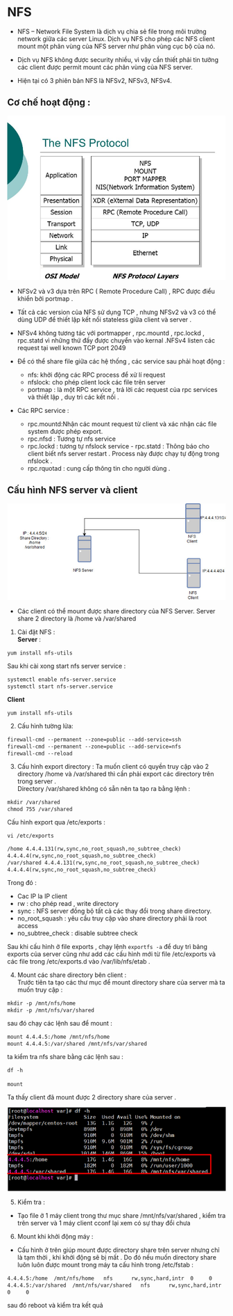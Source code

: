 # NFS  

- NFS – Network File System là dịch vụ chia sẻ file trong môi trường network giữa các server Linux.  Dịch vụ NFS cho phép các NFS client mount một phân vùng của NFS server như  phân vùng cục bộ của nó.  

- Dịch vụ NFS không được security nhiều, vì vậy cần thiết phải tin tưởng các client được permit mount các phân vùng của NFS server.    

- Hiện tại có 3 phiên bản NFS là NFSv2, NFSv3, NFSv4.  


## Cơ chế hoạt động :  
![](../img/NFS_1.png)  

- NFSv2 và v3 dựa trên RPC ( Remote Procedure Call) , RPC được điểu khiển bởi portmap .

- Tất cả các version của NFS sử dụng TCP , nhưng NFSv2 và v3 có thể dùng UDP để thiết lập kết nối stateless giữa client và server .   

- NFSv4 không tương tác với portmapper , rpc.mountd , rpc.lockd , rpc.statd vì những thứ đấy được chuyển vào kernal .NFSv4 listen các request tại well known TCP port 2049  

- Để có thể share file giữa các hệ thống , các service sau phải hoạt động :

   - nfs: khởi động các RPC process để xử lí request  
   - nfslock: cho phép client lock các file trên server  
   - portmap : là một RPC service , trả lời các request của rpc services và thiết lập , duy trì các kết nối .  
- Các RPC service :      
    - rpc.mountd:Nhận các mount request từ client và xác nhận các file system được phép export. 
    - rpc.nfsd : Tương tự nfs service  
    - rpc.lockd : tương tự nfslock service  - rpc.statd : Thông báo cho client biết nfs server restart . Process này được chạy tự động trong nfslock . 
    - rpc.rquotad : cung cấp thông tin cho người dùng .


## Cấu hình NFS server và client  
![](../img/NFS_2.jpg)  

- Các client có thể mount được share directory của NFS Server. Server share 2 directory là /home và /var/shared  


1. Cài đặt NFS :  
**Server** :  
```
yum install nfs-utils
```  
Sau khi cài xong start nfs server service :  
```
systemctl enable nfs-server.service  
systemctl start nfs-server.service  
```  

**Client**  
```
yum install nfs-utils
```  


2. Cấu hình tường lửa:  
```
firewall-cmd --permanent --zone=public --add-service=ssh  
firewall-cmd --permanent --zone=public --add-service=nfs  
firewall-cmd --reload  
```  

3. Cấu hình export directory : 
  Ta muốn client có quyền truy cập vào 2  directory /home và /var/shared thì cần phải export các directory trên trong server .  
  Directory /var/shared không có sẵn nên ta tạo ra bằng lệnh :  
  ```
  mkdir /var/shared  
  chmod 755 /var/shared
  ```   

  Cấu hình export qua /etc/exports :  
  ```  
  vi /etc/exports  
  ```  

  ```
 /home 4.4.4.131(rw,sync,no_root_squash,no_subtree_check) 4.4.4.4(rw,sync,no_root_squash,no_subtree_check)  
/var/shared 4.4.4.131(rw,sync,no_root_squash,no_subtree_check) 4.4.4.4(rw,sync,no_root_squash,no_subtree_check)  
  ```    
  Trong đó :    
  - Cac IP la IP client
-  rw : cho phép read , write directory    
- sync :     NFS server đồng bộ tất cả các thay đổi trong share directory.  
 - no_root_squash : yêu cầu truy cập vào share directory phải là root access      
 - no_subtree_check :  disable subtree check  
 
  Sau khi cấu hình ở file exports , chạy lệnh `exportfs -a`  để duy trì  bảng exports của server cũng như add các cấu hình mới từ file /etc/exports và các file trong /etc/exports.d vào /var/lib/nfs/etab .  

4. Mount các share directory bên client :    
  Trước tiên ta tạo các thư mục để mount directory share của server mà ta muốn truy cập  :  

  ```
  mkdir -p /mnt/nfs/home  
  mkdir -p /mnt/nfs/var/shared
  ```  

  sau đó chạy các lệnh sau để mount :  

  ```
  mount 4.4.4.5:/home /mnt/nfs/home  
  mount 4.4.4.5:/var/shared /mnt/nfs/var/shared  
  ```  

  ta kiểm tra nfs share bằng các lệnh sau :  

  ```
  df -h  

  mount
  ```   
   

  Ta thấy client đã mount được 2 directory share của server .  

![](../img/NFS_3.png)  
   
5. Kiểm tra :  
- Tạo file ở 1 máy client trong thư mục share /mnt/nfs/var/shared , kiểm tra trên server và 1 máy client cconf lại xem có sự thay đổi chưa  


6. Mount khi khởi động máy :  
- Cấu hình ở trên giúp mount được directory share trên server nhưng chỉ là tạm thời , khi khởi động sẽ bị mất . Do đó nếu muốn directory share luôn luôn được mount trong máy ta cấu hình trong /etc/fstab :  
```
4.4.4.5:/home  /mnt/nfs/home   nfs      rw,sync,hard,intr  0     0
4.4.4.5:/var/shared  /mnt/nfs/var/shared   nfs      rw,sync,hard,intr  0     0
```  
sau đó reboot và kiểm tra kết quả    

